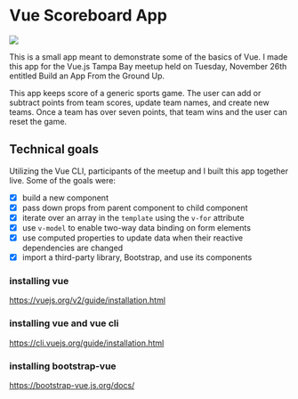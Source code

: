 # Vue Scoreboard App

<img src="public/assets/vue-scoreboard.gif">

This is a small app meant to demonstrate some of the basics of Vue. I made this app for the Vue.js Tampa Bay meetup held on Tuesday, November 26th entitled Build an App From the Ground Up.

This app keeps score of a generic sports game. The user can add or subtract points from team scores, update team names, and create new teams. Once a team has over seven points, that team wins and the user can reset the game.

## Technical goals

Utilizing the Vue CLI, participants of the meetup and I built this app together live. Some of the goals were:

- [x] build a new component
- [x] pass down props from parent component to child component
- [x] iterate over an array in the `template` using the `v-for` attribute
- [x] use `v-model` to enable two-way data binding on form elements
- [x] use computed properties to update data when their reactive dependencies are changed
- [x] import a third-party library, Bootstrap, and use its components

### installing vue

https://vuejs.org/v2/guide/installation.html

### installing vue and vue cli

https://cli.vuejs.org/guide/installation.html

### installing bootstrap-vue

https://bootstrap-vue.js.org/docs/

